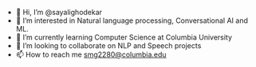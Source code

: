 - 👋 Hi, I’m @sayalighodekar
- 👀 I’m interested in Natural language processing, Conversational AI and ML.
- 🌱 I’m currently learning Computer Science at Columbia University
- 💞️ I’m looking to collaborate on NLP and Speech projects 
- 📫 How to reach me smg2280@columbia.edu

<!---
sayalighodekar/sayalighodekar is a ✨ special ✨ repository because its `README.md` (this file) appears on your GitHub profile.
You can click the Preview link to take a look at your changes.
--->
